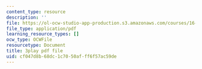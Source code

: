 ```yaml
---
content_type: resource
description: ''
file: https://ol-ocw-studio-app-production.s3.amazonaws.com/courses/16-687-private-pilot-ground-school-january-iap-2019/cf047d8b68dc1c7050afff6f57ac59de_ksyY5wa5_50.pdf
file_type: application/pdf
learning_resource_types: []
ocw_type: OCWFile
resourcetype: Document
title: 3play pdf file
uid: cf047d8b-68dc-1c70-50af-ff6f57ac59de
---
```

